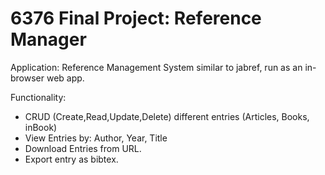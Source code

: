 # 6376 Final Project: Reference Manager

Application: Reference Management System similar to jabref, run as an in-browser web app.

Functionality:
- CRUD (Create,Read,Update,Delete) different entries (Articles, Books, inBook)
- View Entries by: Author, Year, Title
- Download Entries from URL.
- Export entry as bibtex.


